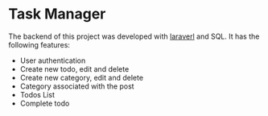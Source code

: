 # Task Manager
The backend of this project was developed with [laraverl](https://laravel.com/) and SQL. It has the following features:
- User authentication
- Create new todo, edit and delete
- Create new category, edit and delete
- Category associated with the post
- Todos List
- Complete todo
